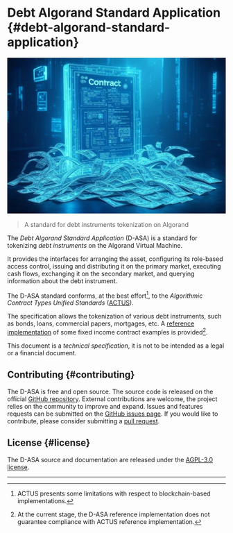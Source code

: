 # Debt Algorand Standard Application {#debt-algorand-standard-application}

![Smart Financial Contract](./images/cover.jpg "Smart Financial Contract")

> A standard for debt instruments tokenization on Algorand

The *Debt Algorand Standard Application* (D-ASA) is a standard for tokenizing *debt
instruments* on the Algorand Virtual Machine.

It provides the interfaces for arranging the asset, configuring its role-based access
control, issuing and distributing it on the primary market, executing cash flows,
exchanging it on the secondary market, and querying information about the debt instrument.

The D-ASA standard conforms, at the best effort[^1], to the *Algorithmic Contract
Types Unified Standards* (<a href="https://www.actusfrf.org/">ACTUS</a>).

The specification allows the tokenization of various debt instruments, such as bonds,
loans, commercial papers, mortgages, etc. A [reference implementation](./reference-implementation.md)
of some fixed income contract examples is provided[^2].

This document is a *technical specification*, it is not to be intended as a legal
or a financial document.

## Contributing {#contributing}

The D-ASA is free and open source. The source code is released on the official
<a href="https://github.com/cusma/d-asa">GitHub repository</a>. External contributions
are welcome, the project relies on the community to improve and expand. Issues and
features requests can be submitted on the <a href="https://github.com/cusma/d-asa/issues">GitHub
issues page</a>. If you would like to contribute, please consider submitting a
<a href="https://github.com/cusma/d-asa/pulls">pull request</a>.

## License {#license}

The D-ASA source and documentation are released under the [AGPL-3.0 license](./license.md).

---

[^1]: ACTUS presents some limitations with respect to blockchain-based implementations.

[^2]: At the current stage, the D-ASA reference implementation does not guarantee
compliance with ACTUS reference implementation.
